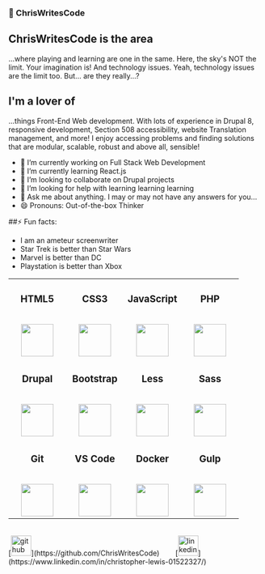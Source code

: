 ### 👋 ChrisWritesCode
## ChrisWritesCode is the area
...where playing and learning are one in the same.  Here, the sky's NOT the limit. Your imagination is!  And technology issues.  Yeah, technology issues are the limit too.  But... are they really...?
<!--
**ChrisWritesCode/ChrisWritesCode** is a ✨ _special_ ✨ repository because its `README.md` (this file) appears on your GitHub profile.
-->

## I'm a lover of
...things Front-End Web development.  With lots of experience in Drupal 8, responsive development, Section 508 accessibility, website Translation management, and more!  I enjoy accessing problems and finding solutions that are modular, scalable, robust and above all, sensible!

- 🔭 I’m currently working on Full Stack Web Development
- 🌱 I’m currently learning React.js
- 👯 I’m looking to collaborate on Drupal projects
- 🤔 I’m looking for help with learning learning learning
- 💬 Ask me about anything.  I may or may not have any answers for you...
- 😄 Pronouns: Out-of-the-box Thinker

##⚡ Fun facts:
* I am an ameteur screenwriter
* Star Trek is better than Star Wars
* Marvel is better than DC
* Playstation is better than Xbox

<table>
  <tbody>
    <tr valign="top">
      <td width="25%" align="center"><h3>HTML5</h3><br>
        <img src="https://cdn.svgporn.com/logos/html-5.svg" height="64px"></td>
      <td width="25%" align="center"><h3>CSS3</h3><br>
        <img src="https://cdn.svgporn.com/logos/css-3.svg" height="64px"></td>
      <td width="25%" align="center"><h3>JavaScript</h3><br>
        <img src="https://cdn.svgporn.com/logos/javascript.svg" height="64px"></td>
      <td width="25%" align="center"><h3>PHP</h3><br>
        <img src="https://cdn.svgporn.com/logos/php.svg" height="64px"></td>
    </tr>
    <tr valign="top">
      <td width="25%" align="center"><h3>Drupal</h3><br>
        <img src="https://cdn.svgporn.com/logos/drupal.svg" height="64px"></td>
      <td width="25%" align="center"><h3>Bootstrap</h3><br>
        <img src="https://cdn.svgporn.com/logos/bootstrap.svg" height="64px"></td>
      <td width="25%" align="center"><h3>Less</h3><br>
        <img src="https://cdn.svgporn.com/logos/less.svg" height="64px"></td>
      <td width="25%" align="center"><h3>Sass</h3><br>
        <img src="https://cdn.svgporn.com/logos/sass.svg" height="64px"></td>
    </tr>
    <tr valign="top">
      <td width="25%" align="center"><h3>Git</h3><br>
        <img src="https://cdn.svgporn.com/logos/git-icon.svg" height="64px"></td>
      <td width="25%" align="center"><h3>VS Code</h3><br>
        <img src="https://cdn.svgporn.com/logos/visual-studio-code.svg" height="64px"></td>
      <td width="25%" align="center"><h3>Docker</h3><br>
        <img src="https://cdn.svgporn.com/logos/docker-icon.svg" height="64px"></td>
      <td width="25%" align="center"><h3>Gulp</h3><br>
        <img src="https://cdn.svgporn.com/logos/gulp.svg" height="64px"></td>
    </tr>
  </tbody>
</table>
<br>
[<img src='https://cdn.jsdelivr.net/npm/simple-icons@3.0.1/icons/github.svg' alt='github' height='40'>](https://github.com/ChrisWritesCode) &nbsp; &nbsp;&nbsp; &nbsp;
[<img src='https://cdn.jsdelivr.net/npm/simple-icons@3.0.1/icons/linkedin.svg' alt='linkedin' height='40'>](https://www.linkedin.com/in/christopher-lewis-01522327/)
